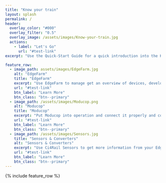 ```yaml
---
title: "Know your train"
layout: splash
permalink: /
header:
  overlay_color: "#000"
  overlay_filter: "0.5"
  overlay_image: /assets/images/Know-your-train.jpg
  actions:
    - label: "Let's Go"
      url: "#test-link"
excerpt: "Use the Quick-Start Guide for a quick introduction into the KYT System and all of its components."

feature_row:
  - image_path: assets/images/EdgeFarm.jpg
    alt: "EdgeFarm"
    title: "EdgeFarm"
    excerpt: "Use EdgeFarm to manage get an overview of devices, develop own edge or cloud modules and deploy them to your devices. Analayse the data provided from the devices."
    url: "#test-link"
    btn_label: "Learn More"
    btn_class: "btn--primary"
  - image_path: /assets/images/Moducop.png
    alt: "Moducop"
    title: "Moducop"
    excerpt: "Put Moducop into operation and connect it properly and consider the installation conditions."
    url: "#test-link"
    btn_label: "Learn More"
    btn_class: "btn--primary"
  - image_path: /assets/images/Sensors.jpg
    title: "Sensors & Converters"
    alt: "Sensors & Converters"
    excerpt: "Use Ci4Rail Sensors to get more information from your Edge Device."
    url: "#test-link"
    btn_label: "Learn More"
    btn_class: "btn--primary"
---
```


{% include feature_row %}
